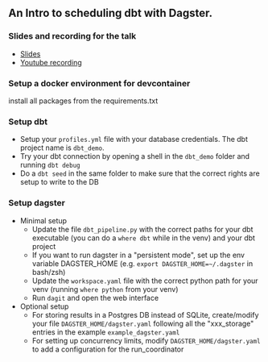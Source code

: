 ## An Intro to scheduling dbt with Dagster.

### Slides and recording for the talk
- [Slides](./Sydney%20dbt%20meetup%20-%20Benoit%20Perigaud%20-%20dbt%20and%20Dagster.pdf)
- [Youtube recording](https://www.youtube.com/watch?v=FkCEBFY_6ow)

### Setup a docker environment for devcontainer
install all packages from the requirements.txt

### Setup dbt
- Setup your `profiles.yml` file with your database credentials. The dbt project name is `dbt_demo`.
- Try your dbt connection by opening a shell in the `dbt_demo` folder and running `dbt debug`
- Do a `dbt seed` in the same folder to make sure that the correct rights are setup to write to the DB

### Setup dagster
- Minimal setup
    - Update the file `dbt_pipeline.py` with the correct paths for your dbt executable (you can do a `where dbt` while in the venv) and your dbt project
    - If you want to run dagster in a "persistent mode", set up the env variable DAGSTER_HOME (e.g. `export DAGSTER_HOME=~/.dagster` in bash/zsh)
    - Update the `workspace.yaml` file with the correct python path for your venv (running `where python` from your venv)
    - Run `dagit` and open the web interface
- Optional setup
    - For storing results in a Postgres DB instead of SQLite, create/modify your file `DAGSTER_HOME/dagster.yaml` following all the "xxx_storage" entries in the example `example_dagster.yaml`
    - For setting up concurrency limits, modify `DAGSTER_HOME/dagster.yaml` to add a configuration for the run_coordinator